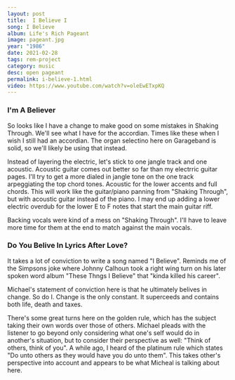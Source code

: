 ```yaml
---
layout: post
title:  I Believe I
song: I Believe
album: Life's Rich Pageant
image: pageant.jpg
year: "1986"
date: 2021-02-28
tags: rem-project
category: music
desc: open pageant
permalink: i-believe-1.html
video: https://www.youtube.com/watch?v=oleEwETxpKQ
---
```


### I'm A Believer
So looks like I have a change to make good on some mistakes in Shaking Through. We'll see what I have for the accordian. Times like these when I wish I still had an accordian. The organ selectino here on Garageband is solid, so we'll likely be using that instead.

Instead of layering the electric, let's stick to one jangle track and one acoustic. Acoustic guitar comes out better so far than my electrric guitar pages. I'll try to get a more dialed in jangle tone on the one track arpeggiating the top chord tones. Acoustic for the lower accents and full chords. This will work like the guitar/piano panning from "Shaking Through", but with acoustic guitar instead of the piano. I may end up adding a lower electric overdub for the lower E to F notes that start the main guitar riff.

Backing vocals were kind of a mess on "Shaking Through". I'll have to leave more time for them at the end to match against the main vocals.

### Do You Belive In Lyrics After Love?
It takes a lot of conviction to write a song named "I Believe". Reminds me of the Simpsons joke where Johnny Calhoun took a right wing turn on his later spoken word album "These Thngs I Believe" that "kinda killed his career".

Michael's statement of conviction here is that he ultimately belives in change. So do I. Change is the only constant. It superceeds and contains both life, death and taxes.

There's some great turns here on the golden rule, which has the subject taking their own words over those of others. Michael pleads with the listener to go beyond only considering what one's self would do in another's situation, but to consider their perspective as well: "Think of others, think of you". A while ago, I heard of the platinum rule which states "Do unto others as they would have you do unto them". This takes other's perspective into account and appears to be what Micheal is talking about here.
